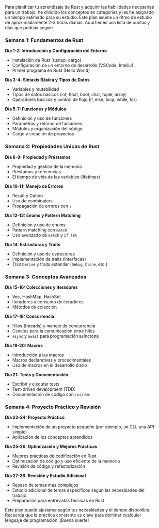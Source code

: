 Para planificar tu aprendizaje de Rust y adquirir las habilidades necesarias para un trabajo, he dividido los conceptos en categorías y les he asignado un tiempo estimado para su estudio. Este plan asume un ritmo de estudio de aproximadamente 2-3 horas diarias. Aquí tienes una lista de puntos y días que podrías seguir:

### Semana 1: Fundamentos de Rust

**Día 1-2: Introducción y Configuración del Entorno**
- Instalación de Rust (rustup, cargo)
- Configuración de un entorno de desarrollo (VSCode, IntelliJ)
- Primer programa en Rust (Hello World)

**Día 3-4: Sintaxis Básica y Tipos de Datos**
- Variables y mutabilidad
- Tipos de datos básicos (int, float, bool, char, tuple, array)
- Operadores básicos y control de flujo (if, else, loop, while, for)

**Día 5-7: Funciones y Módulos**
- Definición y uso de funciones
- Parámetros y retorno de funciones
- Módulos y organización del código
- Cargo y creación de proyectos

### Semana 2: Propiedades Unicas de Rust

**Día 8-9: Propiedad y Préstamos**
- Propiedad y gestión de la memoria
- Préstamos y referencias
- El tiempo de vida de las variables (lifetimes)

**Día 10-11: Manejo de Errores**
- Result y Option
- Uso de combinators
- Propagación de errores con `?`

**Día 12-13: Enums y Pattern Matching**
- Definición y uso de enums
- Pattern matching con `match`
- Uso avanzado de `match` y `if let`

**Día 14: Estructuras y Traits**
- Definición y uso de estructuras
- Implementación de traits (interfaces)
- Trait `Derive` y traits estándar (`Debug`, `Clone`, etc.)

### Semana 3: Conceptos Avanzados

**Día 15-16: Colecciones y Iteradores**
- Vec, HashMap, HashSet
- Iteradores y consumo de iteradores
- Métodos de colección

**Día 17-18: Concurrencia**
- Hilos (threads) y manejo de concurrencia
- Canales para la comunicación entre hilos
- `async` y `await` para programación asíncrona

**Día 19-20: Macros**
- Introducción a las macros
- Macros declarativas y procedimentales
- Uso de macros en el desarrollo diario

**Día 21: Tests y Documentación**
- Escribir y ejecutar tests
- Test-driven development (TDD)
- Documentación de código con `rustdoc`

### Semana 4: Proyecto Práctico y Revisión

**Día 22-24: Proyecto Práctico**
- Implementación de un proyecto pequeño (por ejemplo, un CLI, una API simple)
- Aplicación de los conceptos aprendidos

**Día 25-26: Optimización y Mejores Prácticas**
- Mejores prácticas de codificación en Rust
- Optimización de código y uso eficiente de la memoria
- Revisión de código y refactorización

**Día 27-28: Revisión y Estudio Adicional**
- Repaso de temas más complejos
- Estudio adicional de temas específicos según las necesidades del trabajo
- Preparación para entrevistas técnicas en Rust

Este plan puede ajustarse según tus necesidades y el tiempo disponible. Recuerda que la práctica constante es clave para dominar cualquier lenguaje de programación. ¡Buena suerte!